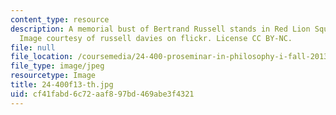 ```yaml
---
content_type: resource
description: A memorial bust of Bertrand Russell stands in Red Lion Square, London.
  Image courtesy of russell davies on flickr. License CC BY-NC.
file: null
file_location: /coursemedia/24-400-proseminar-in-philosophy-i-fall-2013/cf41fabd6c72aaf897bd469abe3f4321_24-400f13-th.jpg
file_type: image/jpeg
resourcetype: Image
title: 24-400f13-th.jpg
uid: cf41fabd-6c72-aaf8-97bd-469abe3f4321
---
```

